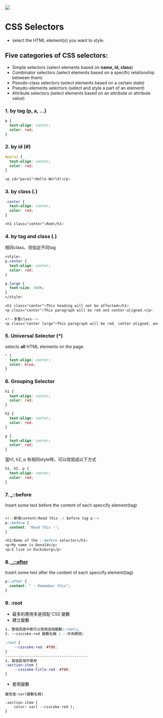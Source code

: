 <img src = 'https://www.w3schools.com/css/img_selector.gif'>


# CSS Selectors
- select the HTML element(s) you want to style.

## Five categories of CSS selectors:

- Simple selectors (select elements based on **name, id, class**)
- Combinator selectors (select elements based on a specific relationship between them)
- Pseudo-class selectors (select elements based on a certain state)
- Pseudo-elements selectors (select and style a part of an element)
- Attribute selectors (select elements based on an attribute or attribute value)

### 1. by tag (p, a, ...)
```css
p {
  text-align: center;
  color: red;
}
```
### 2. by id (#)
```css
#para1 {
  text-align: center;
  color: red;
}

<p id="para1">Hello World!</p>
```

### 3. by class (.)
```css
.center {
  text-align: center;
  color: red;
}

<h1 class="center">Red</h1>
```
### 4. by tag and class (_._)
相同class，但指定不同tag
```css
<style>
p.center {
  text-align: center;
  color: red;
}

p.large {
  font-size: 300%;
}
</style>

<h1 class="center">This heading will not be affected</h1>
<p class="center">This paragraph will be red and center-aligned.</p>

<!--多重class-->
<p class="center large">This paragraph will be red, center-aligned, and in a large font-size.</p> 

```
### 5. Universal Selector (*)
selects **all** HTML elements on the page.

```css
* {
  text-align: center;
  color: blue;
}
```
### 6. Grouping Selector
```css
h1 {
  text-align: center;
  color: red;
}

h2 {
  text-align: center;
  color: red;
}

p {
  text-align: center;
  color: red;
}
```
當h1, h2, p 有相同style時，可以改寫成以下方式
```css
h1, h2, p {
  text-align: center;
  color: red;
}
```

### 7. _::before
Insert some text before the content of each speccify element(tag)
```css

<!--新增content(Read this -) before tag p-->
p::before {
  content: "Read this -";
}

<h1>Demo of the ::before selector</h1>
<p>My name is Donald</p>
<p>I live in Ducksburg</p>

```
### 8.<a href = 'https://www.w3schools.com/cssref/tryit.asp?filename=trycss_sel_after'> _::after</a>
Insert some text after the content of each speccify element(tag)
```css
p::after { 
  content: " - Remember this";
}
```
### 9. :root
- 最多的應用多是搭配 CSS 變數
- 建立變數
```css
1. 整個頁面中都可以使用這個變數(:root)。
2. --csscoke-red 變數名稱 ( --作為開頭)

:root {
	--csscoke-red: #f00;
}
--------------------------------------
1. 某個區域中使用
.section-item {
	--csscoke-title-red: #f00;
}
```
- 套用變數
```
屬性值:var(變數名稱)

.section-item {
	color: var( --csscoke-red );
}
```
